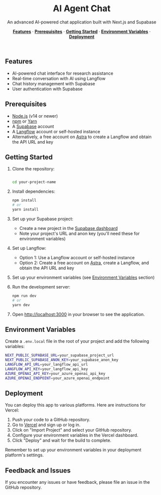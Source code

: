 <h1 align="center">AI Agent Chat</h1>

<p align="center">
 An advanced AI-powered chat application built with Next.js and Supabase
</p>

<p align="center">
  <a href="#features"><strong>Features</strong></a> ·
  <a href="#prerequisites"><strong>Prerequisites</strong></a> ·
  <a href="#getting-started"><strong>Getting Started</strong></a> ·
  <a href="#environment-variables"><strong>Environment Variables</strong></a> ·
  <a href="#deployment"><strong>Deployment</strong></a>
</p>
<br/>

## Features

- AI-powered chat interface for research assistance
- Real-time conversation with AI using Langflow
- Chat history management with Supabase
- User authentication with Supabase

## Prerequisites

- [Node.js](https://nodejs.org/en/) (v14 or newer)
- [npm](https://www.npmjs.com/) or [Yarn](https://yarnpkg.com/)
- A [Supabase](https://supabase.com/) account
- A [Langflow](https://langflow.org/) account or self-hosted instance
- Alternatively, a free account on [Astra](https://astra.datastax.com/) to create a Langflow and obtain the API URL and key

## Getting Started

1. Clone the repository:

   ```bash

   cd your-project-name
   ```

2. Install dependencies:

   ```bash
   npm install
   # or
   yarn install
   ```

3. Set up your Supabase project:
   - Create a new project in the [Supabase dashboard](https://app.supabase.com/)
   - Note your project's URL and anon key (you'll need these for environment variables)

4. Set up Langflow:
   - Option 1: Use a Langflow account or self-hosted instance
   - Option 2: Create a free account on [Astra](https://astra.datastax.com/), create a Langflow, and obtain the API URL and key

5. Set up your environment variables (see [Environment Variables](#environment-variables) section)

6. Run the development server:

   ```bash
   npm run dev
   # or
   yarn dev
   ```

7. Open [http://localhost:3000](http://localhost:3000) in your browser to see the application.

## Environment Variables

Create a `.env.local` file in the root of your project and add the following variables:
```bash
NEXT_PUBLIC_SUPABASE_URL=your_supabase_project_url
NEXT_PUBLIC_SUPABASE_ANON_KEY=your_supabase_anon_key
LANGFLOW_API_URL=your_langflow_api_url
LANGFLOW_API_KEY=your_langflow_api_key
AZURE_OPENAI_API_KEY=your_azure_openai_api_key
AZURE_OPENAI_ENDPOINT=your_azure_openai_endpoint
```

## Deployment

You can deploy this app to various platforms. Here are instructions for Vercel:

1. Push your code to a GitHub repository.
2. Go to [Vercel](https://vercel.com) and sign up or log in.
3. Click on "Import Project" and select your GitHub repository.
4. Configure your environment variables in the Vercel dashboard.
5. Click "Deploy" and wait for the build to complete.

Remember to set up your environment variables in your deployment platform's settings.

## Feedback and Issues

If you encounter any issues or have feedback, please file an issue in the GitHub repository.
